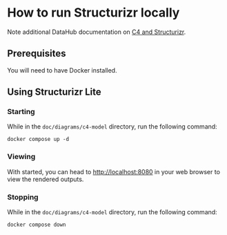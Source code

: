 # How to run Structurizr locally

Note additional DataHub documentation on [C4 and Structurizr](https://energinet.atlassian.net/wiki/spaces/D3/pages/411926533/Visualizing+software+architecture+and+design).

## Prerequisites

You will need to have Docker installed.

## Using Structurizr Lite

### Starting

While in the `doc/diagrams/c4-model` directory, run the following command:
```
docker compose up -d
```

### Viewing
With started, you can head to [http://localhost:8080](http://localhost:8080) in your web browser to view the rendered outputs.

### Stopping

While in the `doc/diagrams/c4-model` directory, run the following command:
```
docker compose down
```
